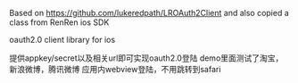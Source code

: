 Based on https://github.com/lukeredpath/LROAuth2Client
and also copied a class from RenRen ios SDK

oauth2.0 client library for ios

提供appkey/secret以及相关url即可实现oauth2.0登陆
demo里面测试了淘宝，新浪微博，腾讯微博
应用内webview登陆，不用跳转到safari
